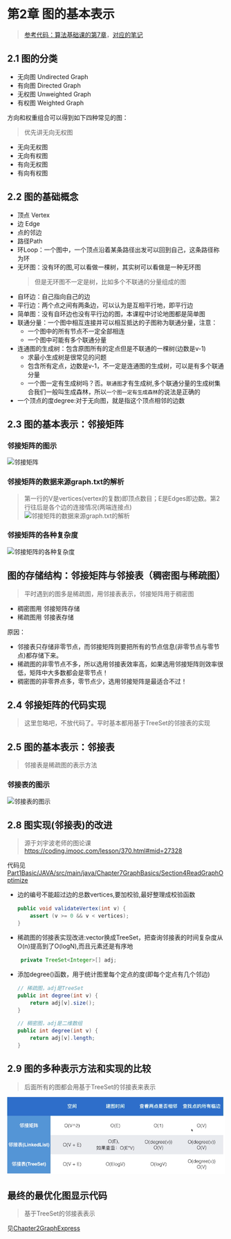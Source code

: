# 第2章 图的基本表示

>  [参考代码：算法基础课的第7章](../Part1Basic/JAVA/src/main/java/Chapter7GraphBasics)，[对应的笔记](../Part1Basic/第7章_图论基础.md)


## 2.1 图的分类
+ 无向图 Undirected Graph
+ 有向图 Directed Graph
+ 无权图 Unweighted Graph
+ 有权图 Weighted Graph

方向和权重组合可以得到如下四种常见的图：

> 优先讲无向无权图

+ 无向无权图
+ 无向有权图
+ 有向无权图
+ 有向有权图

## 2.2 图的基础概念

+ 顶点 Vertex
+ 边 Edge
+ 点的邻边
+ 路径Path
+ 环Loop：一个图中，一个顶点沿着某条路径出发可以回到自己，这条路径称为环
+ 无环图：没有环的图,可以看做一棵树，其实树可以看做是一种无环图
  > 但是无环图不一定是树，比如多个不联通的分量组成的图
+ 自环边：自己指向自己的边
+ 平行边：两个点之间有两条边，可以认为是互相平行地，即平行边
+ 简单图：没有自环边也没有平行边的图，本课程中讨论地图都是简单图
+ 联通分量：一个图中相互连接并可以相互抵达的子图称为联通分量，注意：
  + 一个图中的所有节点不一定全部相连
  + 一个图中可能有多个联通分量
+ 连通图的生成树：包含原图所有的定点但是不联通的一棵树(边数是v-1)
  + 求最小生成树是很常见的问题
  + 包含所有定点，边数是v-1，不一定是连通图的生成树，可以是有多个联通分量
  + 一个图一定有生成树吗？否。`联通图`才有生成树,多个联通分量的生成树集合我们一般叫生成森林，所以`一个图一定有生成森林`的说法是正确的
+ 一个顶点的度degree:对于无向图，就是指这个顶点相邻的边数

## 2.3 图的基本表示：邻接矩阵

### 邻接矩阵的图示
![邻接矩阵](https://img1.sycdn.imooc.com/szimg/5def00ea0001ca9219201080.jpg)
### 邻接矩阵的数据来源graph.txt的解析
> 第一行的V是vertices(vertex的复数)即顶点数目；E是Edges即边数。第2行往后是各个边的连接情况(两端连接点)
![邻接矩阵的数据来源graph.txt的解析](https://img.mukewang.com/szimg/5def03100001c63a19201080.jpg)

### 邻接矩阵的各种复杂度

![邻接矩阵的各种复杂度](https://img.mukewang.com/szimg/5def0bd700012ee119201080.jpg)

## 图的存储结构：邻接矩阵与邻接表（稠密图与稀疏图）

> 平时遇到的图多是稀疏图，用邻接表表示，邻接矩阵用于稠密图

+ 稠密图用 邻接矩阵存储
+ 稀疏图用 邻接表存储

原因：

+ 邻接表只存储非零节点，而邻接矩阵则要把所有的节点信息(非零节点与零节点)都存储下来。
+ 稀疏图的非零节点不多，所以选用邻接表效率高，如果选用邻接矩阵则效率很低，矩阵中大多数都会是零节点！
+ 稠密图的非零界点多，零节点少，选用邻接矩阵是最适合不过！

## 2.4 邻接矩阵的代码实现

> 这里忽略吧，不放代码了。平时基本都用基于TreeSet的邻接表的实现

## 2.5 图的基本表示：邻接表
> 邻接表是稀疏图的表示方法

### 邻接表的图示

![邻接表的图示](https://img1.sycdn.imooc.com/szimg/5def0f9d0001f59c19201080.jpg)


## 2.8 图实现(邻接表)的改进

> 源于刘宇波老师的图论课 https://coding.imooc.com/lesson/370.html#mid=27328

代码见[Part1Basic/JAVA/src/main/java/Chapter7GraphBasics/Section4ReadGraphOptimize](../Part1Basic/JAVA/src/main/java/Chapter7GraphBasics/Section4ReadGraphOptimize)

+ 边的编号不能超过边的总数vertices,要加校验,最好整理成校验函数
  ```java
  public void validateVertex(int v) {
      assert (v >= 0 && v < vertices);
  }
  ```
+ 稀疏图的邻接表实现改进:vector换成TreeSet，把查询邻接表的时间复杂度从O(n)提高到了O(logN),而且元素还是有序地
  ```java
   private TreeSet<Integer>[] adj;
  ```
+ 添加degree()函数，用于统计图里每个定点的度(即每个定点有几个邻边)
  ```java
  // 稀疏图，adj是TreeSet
  public int degree(int v) {
      return adj[v].size();
  }
  ```
  
  ```java
  // 稠密图，adj是二维数组
  public int degree(int v) {
      return adj[v].length;
  }
  ```
  
## 2.9 图的多种表示方法和实现的比较

> 后面所有的图都会用基于TreeSet的邻接表来表示

![图的多种表示方式以及实现的比较](images/图的多种表示方式以及实现的比较.png)

## 最终的最优化图显示代码

> 基于TreeSet的邻接表表示

见[Chapter2GraphExpress](src/main/java/Chapter02GraphExpress)